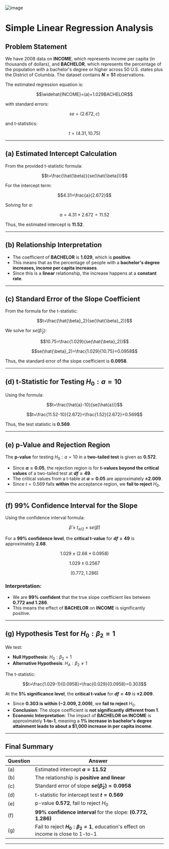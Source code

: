 ![image](https://github.com/user-attachments/assets/7e1d36db-a000-41ec-ad37-6a0b7e88be62)

# Simple Linear Regression Analysis

## Problem Statement
We have 2008 data on **INCOME**, which represents income per capita (in thousands of dollars), and **BACHELOR**, which represents the percentage of the population with a bachelor's degree or higher across 50 U.S. states plus the District of Columbia. The dataset contains **$N = 51$** observations.

The estimated regression equation is:

$$\widehat{INCOME}=(a)+1.029BACHELOR$$

with standard errors:

$$se=(2.672,c)$$

and t-statistics:

$$t=(4.31,10.75)$$

---

## (a) Estimated Intercept Calculation
From the provided t-statistic formula:

$$t=\frac{\hat{\beta}}{se(\hat{\beta})}$$

For the intercept term:

$$4.31=\frac{a}{2.672}$$

Solving for $a$:

$$a=4.31\times2.672=11.52$$

Thus, the estimated intercept is **$11.52$**.

---

## (b) Relationship Interpretation
- The coefficient of **BACHELOR** is **$1.029$**, which is **positive**.
- This means that as the percentage of people with a **bachelor's degree increases, income per capita increases**.
- Since this is a **linear** relationship, the increase happens at a **constant rate**.

---

## (c) Standard Error of the Slope Coefficient
From the formula for the t-statistic:

$$t=\frac{\hat{\beta}_2}{se(\hat{\beta}_2)}$$

We solve for $se(\hat{\beta}_2)$:

$$10.75=\frac{1.029}{se(\hat{\beta}_2)}$$

$$se(\hat{\beta}_2)=\frac{1.029}{10.75}=0.0958$$

Thus, the standard error of the slope coefficient is **$0.0958$**.

---

## (d) t-Statistic for Testing $H_0: a=10$

Using the formula:

$$t=\frac{\hat{a}-10}{se(\hat{a})}$$

$$t=\frac{11.52-10}{2.672}=\frac{1.52}{2.672}=0.569$$

Thus, the test statistic is **$0.569$**.

---

## (e) p-Value and Rejection Region

The **p-value** for testing $H_0: a=10$ in a **two-tailed test** is given as **$0.572$**.

- Since **$\alpha=0.05$**, the rejection region is for **t-values beyond the critical values** of a two-tailed test at **$df=49$**.
- The critical values from a t-table at **$\alpha=0.05$** are approximately **$\pm2.009$**.
- Since $t=0.569$ falls **within** the acceptance region, we **fail to reject** $H_0$.

---

## (f) 99% Confidence Interval for the Slope

Using the confidence interval formula:

$$\hat{\beta}\pm t_{\alpha/2}\times se(\hat{\beta})$$

For a **99% confidence level**, the **critical t-value** for **$df=49$** is approximately **$2.68$**.

$$1.029\pm(2.68\times0.0958)$$

$$1.029\pm0.2567$$

$$(0.772,1.286)$$


### Interpretation:

- We are **99% confident** that the true slope coefficient lies between **$0.772$ and $1.286$**.
- This means the effect of **BACHELOR** on **INCOME** is significantly positive.

---

## (g) Hypothesis Test for $H_0: \beta_2=1$

We test:
- **Null Hypothesis**: $H_0: \beta_2=1$
- **Alternative Hypothesis**: $H_A: \beta_2\neq1$

The t-statistic:

$$t=\frac{1.029-1}{0.0958}=\frac{0.029}{0.0958}=0.303$$

At the **5% significance level**, the **critical t-value** for **$df=49$** is **$\pm2.009$**.

- Since **$0.303$ is within $(-2.009,2.009)$**, we **fail to reject** $H_0$.
- **Conclusion**: The slope coefficient is **not significantly different from 1**.
- **Economic Interpretation**: The impact of **BACHELOR on INCOME** is approximately **1-to-1**, meaning a **1% increase in bachelor's degree attainment leads to about a $1,000 increase in per capita income**.

---

## **Final Summary**
| Question | Answer |
|----------|--------|
| (a) | Estimated intercept **$a=11.52$** |
| (b) | The relationship is **positive and linear** |
| (c) | Standard error of slope **$se(\hat{\beta}_2)=0.0958$** |
| (d) | t-statistic for intercept test **$t=0.569$** |
| (e) | p-value **$0.572$**, fail to reject $H_0$ |
| (f) | **99% confidence interval** for the slope: **$(0.772,1.286)$** |
| (g) | Fail to reject **$H_0: \beta_2=1$**, education's effect on income is close to 1-to-1 |

---
